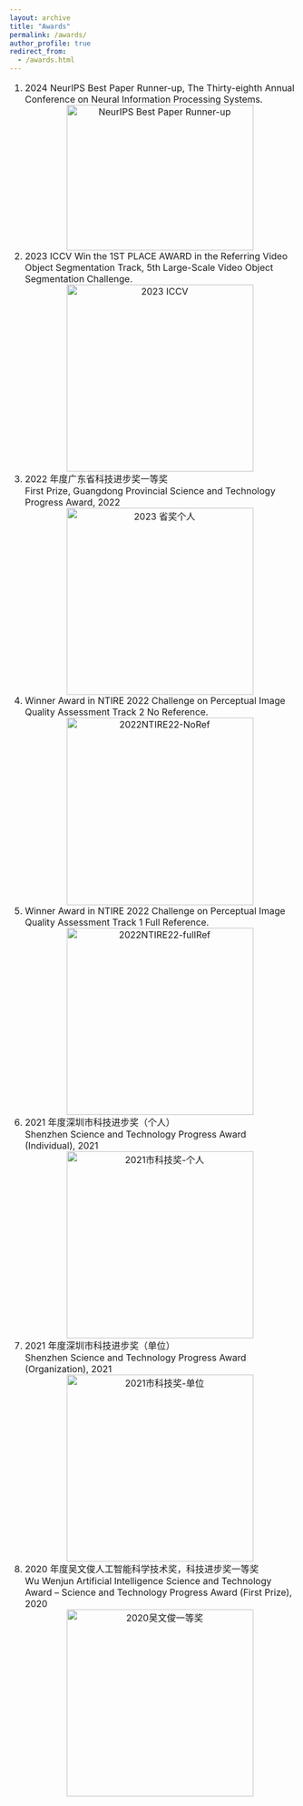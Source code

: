 ```yaml
---
layout: archive
title: "Awards"
permalink: /awards/
author_profile: true
redirect_from:
  - /awards.html
---
```



<div style="font-size:16px;">
  <ol>
    <li>2024 NeurIPS Best Paper Runner-up, The Thirty-eighth Annual Conference on Neural Information Processing Systems.</li>
    <div align="center">
      <img src="{{ '../images/NeurIPS Best Paper Runner-up.png' | relative_url }}" width="329.2" height="256" alt="NeurIPS Best Paper Runner-up">
    </div>
    <li>2023 ICCV Win the 1ST PLACE AWARD in the Referring Video Object Segmentation Track, 5th Large-Scale Video Object Segmentation Challenge.</li>
    <div align="center">
      <img src="{{ '../images/2023ICCV.png' | relative_url }}" width="329.2" height=auto alt="2023 ICCV">
    </div>
    <li>2022 年度广东省科技进步奖一等奖<br>
    First Prize, Guangdong Provincial Science and Technology Progress Award, 2022</li>
    <div align="center">
      <img src="{{ '../images/2022省奖个人.png' | relative_url }}" width="329.2" height=auto alt="2023 省奖个人">
    </div>
    <li>Winner Award in NTIRE 2022 Challenge on Perceptual Image Quality Assessment Track 2 No Reference.</li>
    <div align="center">
      <img src="{{ '../images/2022NTIRE22-NoRef.jpg' | relative_url }}" width="329.2" height=auto alt="2022NTIRE22-NoRef">
    </div>
    <li>Winner Award in NTIRE 2022 Challenge on Perceptual Image Quality Assessment Track 1 Full Reference.</li>
    <div align="center">
      <img src="{{ '../images/2022NTIRE22-fullRef.jpg' | relative_url }}" width="329.2" height=auto alt="2022NTIRE22-fullRef">
    </div>
    <li>2021 年度深圳市科技进步奖（个人）<br>
    Shenzhen Science and Technology Progress Award (Individual), 2021</li>
    <div align="center">
      <img src="{{ '../images/2021市科技奖-个人.jpg' | relative_url }}" width="329.2" height=auto alt="2021市科技奖-个人">
    </div>
    <li>2021 年度深圳市科技进步奖（单位）<br>
    Shenzhen Science and Technology Progress Award (Organization), 2021</li>
    <div align="center">
      <img src="{{ '../images/2021市科技奖-单位.jpg' | relative_url }}" width="329.2" height=auto alt="2021市科技奖-单位">
    </div>
    <li>2020 年度吴文俊人工智能科学技术奖，科技进步奖一等奖<br>
    Wu Wenjun Artificial Intelligence Science and Technology Award – Science and Technology Progress Award (First Prize), 2020</li>
    <div align="center">
      <img src="{{ '../images/2020吴文俊一等奖.jpg' | relative_url }}" width="329.2" height=auto alt="2020吴文俊一等奖">
    </div>
  </ol>
</div>
